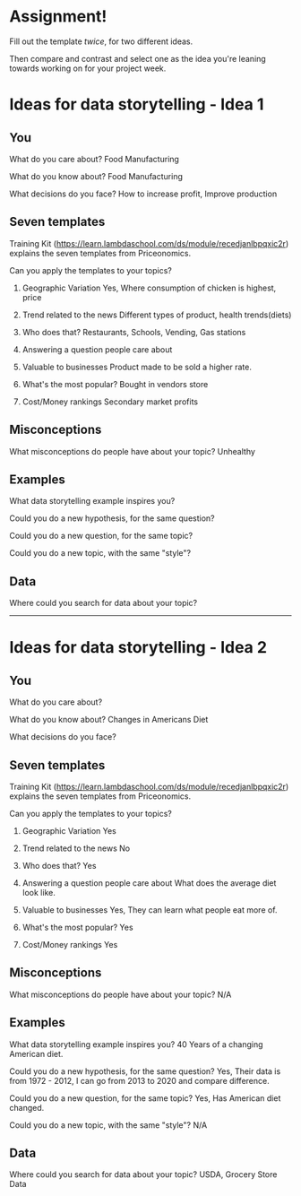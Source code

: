 # Assignment!

Fill out the template *twice*, for two different ideas.

Then compare and contrast and select one as the idea you're leaning towards
working on for your project week.


# Ideas for data storytelling - Idea 1

## You

What do you care about?
Food Manufacturing


What do you know about?
Food Manufacturing


What decisions do you face?
How to increase profit, Improve  production

## Seven templates

Training Kit (https://learn.lambdaschool.com/ds/module/recedjanlbpqxic2r) explains the seven templates from Priceonomics.

Can you apply the templates to your topics? 

1. Geographic Variation
Yes, Where consumption of chicken is highest, price

2. Trend related to the news
Different types of product, health trends(diets)

3. Who does that?
Restaurants, Schools, Vending, Gas stations

4. Answering a question people care about


5. Valuable to businesses
Product made to be sold a higher rate.

6. What's the most popular?
Bought in vendors store

7. Cost/Money rankings
Secondary market profits

## Misconceptions

What misconceptions do people have about your topic?
Unhealthy

## Examples

What data storytelling example inspires you?


Could you do a new hypothesis, for the same question?


Could you do a new question, for the same topic?


Could you do a new topic, with the same "style"?


## Data

Where could you search for data about your topic?

---

# Ideas for data storytelling - Idea 2

## You

What do you care about?


What do you know about?
Changes in Americans Diet

What decisions do you face?


## Seven templates

Training Kit (https://learn.lambdaschool.com/ds/module/recedjanlbpqxic2r) explains the seven templates from Priceonomics.

Can you apply the templates to your topics? 

1. Geographic Variation
Yes

2. Trend related to the news
No

3. Who does that?
Yes

4. Answering a question people care about
What does the average diet look like.

5. Valuable to businesses
Yes, They can learn what people eat more of.

6. What's the most popular?
Yes

7. Cost/Money rankings
Yes

## Misconceptions

What misconceptions do people have about your topic?
N/A

## Examples

What data storytelling example inspires you?
40 Years of a changing American diet.

Could you do a new hypothesis, for the same question?
Yes, Their data is from 1972 - 2012, I can go from 2013 to 2020 and compare difference.

Could you do a new question, for the same topic?
Yes, Has American diet changed.

Could you do a new topic, with the same "style"?
N/A

## Data

Where could you search for data about your topic?
USDA, Grocery Store Data
